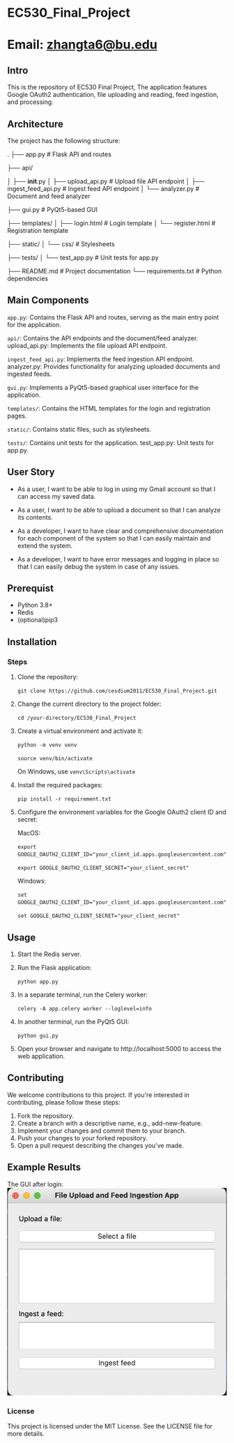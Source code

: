 # EC530_Final_Project

# Email: zhangta6@bu.edu

## Intro
This is the repository of EC530 Final Project, The application features Google OAuth2 authentication, file uploading and reading, feed ingestion, and processing. 

## Architecture

The project has the following structure:


.
├── app.py                     # Flask API and routes

├── api/

│   ├── __init__.py
│   ├── upload_api.py          # Upload file API endpoint
│   ├── ingest_feed_api.py     # Ingest feed API endpoint
│   └── analyzer.py            # Document and feed analyzer

├── gui.py                     # PyQt5-based GUI

├── templates/
│   ├── login.html             # Login template
│   └── register.html          # Registration template

├── static/
│   └── css/                   # Stylesheets

├── tests/
│   └── test_app.py            # Unit tests for app.py

├── README.md                  # Project documentation
└── requirements.txt           # Python dependencies

## Main Components
`app.py`: Contains the Flask API and routes, serving as the main entry point for the application.

`api/`: Contains the API endpoints and the document/feed analyzer.
upload_api.py: Implements the file upload API endpoint.

`ingest_feed_api.py`: Implements the feed ingestion API endpoint.
analyzer.py: Provides functionality for analyzing uploaded documents and ingested feeds.

`gui.py`: Implements a PyQt5-based graphical user interface for the application.

`templates/`: Contains the HTML templates for the login and registration pages.

`static/`: Contains static files, such as stylesheets.

`tests/`: Contains unit tests for the application.
test_app.py: Unit tests for app.py.

## User Story
- As a user, I want to be able to log in using my Gmail account so that I can access my saved data.

- As a user, I want to be able to upload a document so that I can analyze its contents.

- As a developer, I want to have clear and comprehensive documentation for each component of the system so that I can easily maintain and extend the system.

- As a developer, I want to have error messages and logging in place so that I can easily debug the system in case of any issues.


## Prerequist 
- Python 3.8+
- Redis
- (optional)pip3

## Installation

### Steps
1. Clone the repository:

    `git clone https://github.com/cesdium2011/EC530_Final_Project.git`

2. Change the current directory to the project folder:

    `cd /your-directory/EC530_Final_Project`

3. Create a virtual environment and activate it:

    `python -m venv venv`

    `source venv/bin/activate` 
    
    On Windows, use `venv\Scripts\activate`

4. Install the required packages:

    `pip install -r requirement.txt`

5. Configure the environment variables for the Google OAuth2 client ID and secret:

    MacOS:

    `export GOOGLE_OAUTH2_CLIENT_ID="your_client_id.apps.googleusercontent.com"`

    `export GOOGLE_OAUTH2_CLIENT_SECRET="your_client_secret"`

    Windows: 

    `set GOOGLE_OAUTH2_CLIENT_ID="your_client_id.apps.googleusercontent.com"`

    `set GOOGLE_OAUTH2_CLIENT_SECRET="your_client_secret"`





## Usage

1. Start the Redis server.

2. Run the Flask application:

    `python app.py`

3. In a separate terminal, run the Celery worker:

    `celery -A app.celery worker --loglevel=info`

4. In another terminal, run the PyQt5 GUI:

    `python gui.py`

5. Open your browser and navigate to http://localhost:5000 to access the web application.


## Contributing
We welcome contributions to this project. If you're interested in contributing, please follow these steps:

1. Fork the repository.
2. Create a branch with a descriptive name, e.g., add-new-feature.
3. Implement your changes and commit them to your branch.
4. Push your changes to your forked repository.
5. Open a pull request describing the changes you've made.

## Example Results
The GUI after login:
![alt text](https://github.com/cesdium2011/EC530_Final_Project/blob/main/UI_shot.png?raw=true)


### License 
This project is licensed under the MIT License. See the LICENSE file for more details.